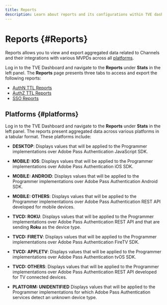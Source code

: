 ```yaml
---
title: Reports
description: Learn about reports and its configurations within TVE dashboard.
---
```

# Reports {#Reports}

Reports allows you to view and export aggregated data related to Channels and their integrations with various MVPDs across all [platforms](#platforms).

Log in to the TVE Dashboard and navigate to the **Reports** under **Stats** in the left panel. The **Reports** page presents three tabs to access and export the following reports:

* [AuthN TTL Reports](#authn-ttl-reports)
* [AuthZ TTL Reports](#authz-ttl-reports)
* [SSO Reports](#sso-reports)

## Platforms {#platforms}

Log in to the TVE Dashboard and navigate to the **Reports** under **Stats** in the left panel. The reports present aggregated data across various platforms in a tabular format. These platforms include:

* **DESKTOP**: Displays values that will be applied to the Programmer implementations over Adobe Pass Authentication JavaScript SDK.

* **MOBILE: IOS**: Displays values that will be applied to the Programmer implementations over Adobe Pass Authentication iOS SDK.

* **MOBILE: ANDROID**: Displays values that will be applied to the Programmer implementations over Adobe Pass Authentication Android SDK.

* **MOBILE: OTHERS**: Displays values that will be applied to the Programmer implementations over Adobe Pass Authentication REST API developed for mobile devices.

* **TVCD: ROKU**: Displays values that will be applied to the Programmer implementations over Adobe Pass Authentication REST API and that are sending **Roku** as the device type.

* **TVCD: FIRETV**: Displays values that will be applied to the Programmer implementations over Adobe Pass Authentication FireTV SDK.

* **TVCD: APPLETV**: Displays values that will be applied to the Programmer implementations over Adobe Pass Authentication tvOS SDK.

* **TVCD: OTHERS**: Displays values that will be applied to the Programmer implementations over Adobe Pass Authentication REST API developed for TV connected devices.

* **PLATFORM: UNIDENTIFIED** Displays values that will be applied to the Programmer implementations for which Adobe Pass Authentication services detect an unknown device type.

